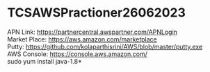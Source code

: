 # TCSAWSPractioner26062023
APN Link: https://partnercentral.awspartner.com/APNLogin<br>
Market Place: https://aws.amazon.com/marketplace<br>
Putty: https://github.com/kolaparthisrini/AWS/blob/master/putty.exe <br>
AWS Console: https://console.aws.amazon.com/<br>
sudo yum install java-1.8*

